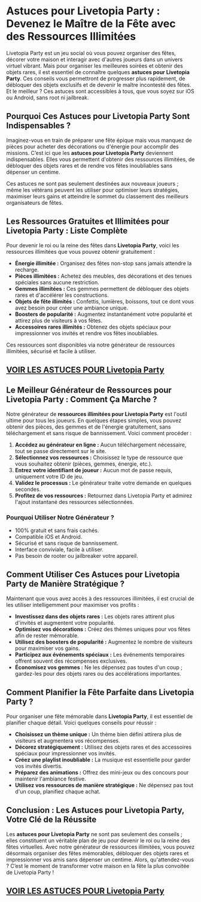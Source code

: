 # **Astuces pour Livetopia Party : Devenez le Maître de la Fête avec des Ressources Illimitées**

Livetopia Party est un jeu social où vous pouvez organiser des fêtes, décorer votre maison et interagir avec d'autres joueurs dans un univers virtuel vibrant. Mais pour organiser les meilleures soirées et obtenir des objets rares, il est essentiel de connaître quelques **astuces pour Livetopia Party**. Ces conseils vous permettront de progresser plus rapidement, de débloquer des objets exclusifs et de devenir le maître incontesté des fêtes. Et le meilleur ? Ces astuces sont accessibles à tous, que vous soyez sur iOS ou Android, sans root ni jailbreak.

## **Pourquoi Ces Astuces pour Livetopia Party Sont Indispensables ?**

Imaginez-vous en train de préparer une fête épique mais vous manquez de pièces pour acheter des décorations ou d'énergie pour accomplir des missions. C’est ici que les **astuces pour Livetopia Party** deviennent indispensables. Elles vous permettent d'obtenir des ressources illimitées, de débloquer des objets rares et de rendre vos fêtes inoubliables sans dépenser un centime.

Ces astuces ne sont pas seulement destinées aux nouveaux joueurs ; même les vétérans peuvent les utiliser pour optimiser leurs stratégies, maximiser leurs gains et atteindre le sommet du classement des meilleurs organisateurs de fêtes.

## **Les Ressources Gratuites et Illimitées pour Livetopia Party : Liste Complète**

Pour devenir le roi ou la reine des fêtes dans **Livetopia Party**, voici les ressources illimitées que vous pouvez obtenir gratuitement :

- **Énergie illimitée :** Organisez des fêtes non-stop sans jamais attendre la recharge.
- **Pièces illimitées :** Achetez des meubles, des décorations et des tenues spéciales sans aucune restriction.
- **Gemmes illimitées :** Ces gemmes permettent de débloquer des objets rares et d'accélérer les constructions.
- **Objets de fête illimités :** Confettis, lumières, boissons, tout ce dont vous avez besoin pour créer une ambiance unique.
- **Boosters de popularité :** Augmentez instantanément votre popularité et attirez plus de visiteurs à vos fêtes.
- **Accessoires rares illimités :** Obtenez des objets spéciaux pour impressionner vos invités et rendre vos fêtes inoubliables.

Ces ressources sont disponibles via notre générateur de ressources illimitées, sécurisé et facile à utiliser.

## [VOIR LES ASTUCES POUR Livetopia Party](https://telechargerdesressources.click/downloadfr.html)

## **Le Meilleur Générateur de Ressources pour Livetopia Party : Comment Ça Marche ?**

Notre générateur de **ressources illimitées pour Livetopia Party** est l'outil ultime pour tous les joueurs. En quelques étapes simples, vous pouvez obtenir des pièces, des gemmes et de l'énergie gratuitement, sans téléchargement et sans risque de bannissement. Voici comment procéder :

1. **Accédez au générateur en ligne :** Aucun téléchargement nécessaire, tout se passe directement sur le site.
2. **Sélectionnez vos ressources :** Choisissez le type de ressource que vous souhaitez obtenir (pièces, gemmes, énergie, etc.).
3. **Entrez votre identifiant de joueur :** Aucun mot de passe requis, uniquement votre ID de jeu.
4. **Validez le processus :** Le générateur traite votre demande en quelques secondes.
5. **Profitez de vos ressources :** Retournez dans Livetopia Party et admirez l'ajout instantané des ressources sélectionnées.

### **Pourquoi Utiliser Notre Générateur ?**

- 100% gratuit et sans frais cachés.
- Compatible iOS et Android.
- Sécurisé et sans risque de bannissement.
- Interface conviviale, facile à utiliser.
- Pas besoin de rooter ou jailbreaker votre appareil.

## **Comment Utiliser Ces Astuces pour Livetopia Party de Manière Stratégique ?**

Maintenant que vous avez accès à des ressources illimitées, il est crucial de les utiliser intelligemment pour maximiser vos profits :

- **Investissez dans des objets rares :** Les objets rares attirent plus d'invités et augmentent votre popularité.
- **Optimisez vos décorations :** Créez des thèmes uniques pour vos fêtes afin de rester mémorable.
- **Utilisez des boosters de popularité :** Augmentez le nombre de visiteurs pour maximiser vos gains.
- **Participez aux événements spéciaux :** Les événements temporaires offrent souvent des récompenses exclusives.
- **Économisez vos gemmes :** Ne les dépensez pas toutes d'un coup ; gardez-les pour des objets rares ou des accélérations importantes.

## **Comment Planifier la Fête Parfaite dans Livetopia Party ?**

Pour organiser une fête mémorable dans **Livetopia Party**, il est essentiel de planifier chaque détail. Voici quelques conseils pour réussir :

- **Choisissez un thème unique :** Un thème bien défini attirera plus de visiteurs et augmentera vos récompenses.
- **Décorez stratégiquement :** Utilisez des objets rares et des accessoires spéciaux pour impressionner vos invités.
- **Créez une playlist inoubliable :** La musique est essentielle pour garder vos invités divertis.
- **Préparez des animations :** Offrez des mini-jeux ou des concours pour maintenir l'ambiance festive.
- **Utilisez vos ressources de manière stratégique :** Ne dépensez pas tout d'un coup, planifiez chaque achat.

## **Conclusion : Les Astuces pour Livetopia Party, Votre Clé de la Réussite**

Les **astuces pour Livetopia Party** ne sont pas seulement des conseils ; elles constituent un véritable plan de jeu pour devenir le roi ou la reine des fêtes virtuelles. Avec notre générateur de ressources illimitées, vous pouvez désormais organiser des fêtes mémorables, débloquer des objets rares et impressionner vos amis sans dépenser un centime. Alors, qu'attendez-vous ? C’est le moment de transformer votre maison en la fête la plus convoitée de Livetopia Party !

## [VOIR LES ASTUCES POUR Livetopia Party](https://telechargerdesressources.click/downloadfr.html)
